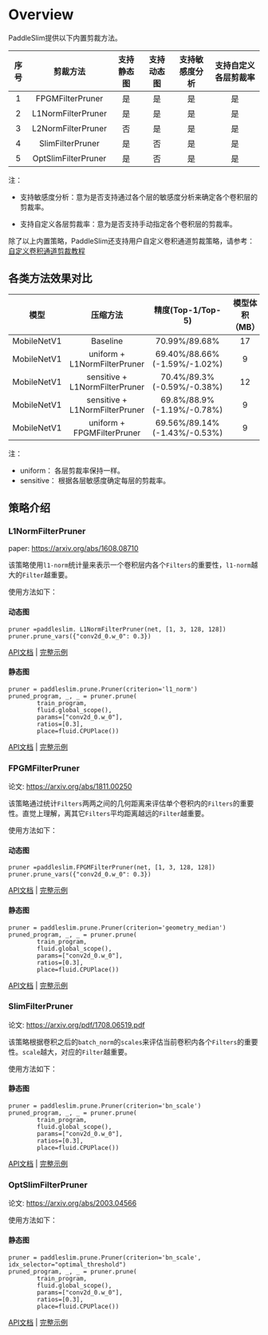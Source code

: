 # Overview

PaddleSlim提供以下内置剪裁方法。


| 序号 | 剪裁方法           | 支持静态图 | 支持动态图 | 支持敏感度分析 | 支持自定义各层剪裁率|
|:----:|:------------------:|:----------:|:----------:|:--------------:|:-------------------:|
|1     |FPGMFilterPruner    |是          | 是         | 是             |是                   |
|2     |L1NormFilterPruner  |是          | 是         | 是             |是                   |
|3     |L2NormFilterPruner  |否          | 是         | 是             |是                   |
|4     |SlimFilterPruner    |是          | 否         | 是             |是                   |
|5     |OptSlimFilterPruner |是          | 否         | 是             |是                   |

注：

- 支持敏感度分析：意为是否支持通过各个层的敏感度分析来确定各个卷积层的剪裁率。

- 支持自定义各层剪裁率：意为是否支持手动指定各个卷积层的剪裁率。


除了以上内置策略，PaddleSlim还支持用户自定义卷积通道剪裁策略，请参考：[自定义卷积通道剪裁教程](https://paddleslim.readthedocs.io/zh_CN/latest/tutorials/pruning/dygraph/self_defined_filter_pruning.html)

## 各类方法效果对比

| 模型 | 压缩方法 | 精度(Top-1/Top-5) | 模型体积（MB） | GFLOPs |PaddleLite推理耗时|
|:--:|:---:|:--:|:--:|:--:|:--:|
| MobileNetV1 |Baseline                      |70.99%/89.68%                 |17|1.11      |66.052\35.8014\19.5762|
| MobileNetV1 |uniform + L1NormFilterPruner  |69.40%/88.66% (-1.59%/-1.02%) |9 |0.56(-50%)|33.5636\18.6834\10.5076|
| MobileNetV1 |sensitive + L1NormFilterPruner|70.4%/89.3% (-0.59%/-0.38%)   |12|0.74(-30%)| 46.5958\25.3098\13.6982|
| MobileNetV1 |sensitive + L1NormFilterPruner|69.8%/88.9% (-1.19%/-0.78%)   |9 |0.56(50%) |37.9892\20.7882\11.3144|
| MobileNetV1 |uniform + FPGMFilterPruner    |69.56%/89.14% (-1.43%/-0.53%) |9 |0.56(-50%)|33.5636\18.6834\10.5076|

注：
- uniform： 各层剪裁率保持一样。
- sensitive： 根据各层敏感度确定每层的剪裁率。


## 策略介绍

### L1NormFilterPruner

paper: https://arxiv.org/abs/1608.08710

该策略使用`l1-norm`统计量来表示一个卷积层内各个`Filters`的重要性，`l1-norm`越大的`Filter`越重要。

使用方法如下：

#### 动态图

```
pruner =paddleslim. L1NormFilterPruner(net, [1, 3, 128, 128])
pruner.prune_vars({"conv2d_0.w_0": 0.3})
```

[API文档](https://paddleslim.readthedocs.io/zh_CN/latest/api_cn/dygraph/pruners/l1norm_filter_pruner.html) | [完整示例](https://paddleslim.readthedocs.io/zh_CN/latest/quick_start/dygraph/dygraph_pruning_tutorial.html)

#### 静态图

```
pruner = paddleslim.prune.Pruner(criterion='l1_norm')
pruned_program, _, _ = pruner.prune(
        train_program,
        fluid.global_scope(),
        params=["conv2d_0.w_0"],
        ratios=[0.3],
        place=fluid.CPUPlace())
```

[API文档](https://paddleslim.readthedocs.io/zh_CN/latest/api_cn/static/prune/prune_api.html) | [完整示例](https://paddleslim.readthedocs.io/zh_CN/latest/quick_start/static/pruning_tutorial.html)


### FPGMFilterPruner

论文: https://arxiv.org/abs/1811.00250

该策略通过统计`Filters`两两之间的几何距离来评估单个卷积内的`Filters`的重要性。直觉上理解，离其它`Filters`平均距离越远的`Filter`越重要。

使用方法如下：

#### 动态图

```
pruner =paddleslim.FPGMFilterPruner(net, [1, 3, 128, 128])
pruner.prune_vars({"conv2d_0.w_0": 0.3})
```

[API文档](https://paddleslim.readthedocs.io/zh_CN/latest/api_cn/dygraph/pruners/fpgm_filter_pruner.html) | [完整示例](https://paddleslim.readthedocs.io/zh_CN/latest/quick_start/dygraph/dygraph_pruning_tutorial.html)

#### 静态图

```
pruner = paddleslim.prune.Pruner(criterion='geometry_median')
pruned_program, _, _ = pruner.prune(
        train_program,
        fluid.global_scope(),
        params=["conv2d_0.w_0"],
        ratios=[0.3],
        place=fluid.CPUPlace())
```

[API文档](https://paddleslim.readthedocs.io/zh_CN/latest/api_cn/static/prune/prune_api.html) | [完整示例](https://paddleslim.readthedocs.io/zh_CN/latest/quick_start/static/pruning_tutorial.html)


### SlimFilterPruner

论文: https://arxiv.org/pdf/1708.06519.pdf

该策略根据卷积之后的`batch_norm`的`scales`来评估当前卷积内各个`Filters`的重要性。`scale`越大，对应的`Filter`越重要。

使用方法如下：

#### 静态图

```
pruner = paddleslim.prune.Pruner(criterion='bn_scale')
pruned_program, _, _ = pruner.prune(
        train_program,
        fluid.global_scope(),
        params=["conv2d_0.w_0"],
        ratios=[0.3],
        place=fluid.CPUPlace())
```

[API文档](https://paddleslim.readthedocs.io/zh_CN/latest/api_cn/static/prune/prune_api.html) | [完整示例](https://paddleslim.readthedocs.io/zh_CN/latest/quick_start/static/pruning_tutorial.html)


### OptSlimFilterPruner

论文: https://arxiv.org/abs/2003.04566

使用方法如下：

#### 静态图

```
pruner = paddleslim.prune.Pruner(criterion='bn_scale', idx_selector="optimal_threshold")
pruned_program, _, _ = pruner.prune(
        train_program,
        fluid.global_scope(),
        params=["conv2d_0.w_0"],
        ratios=[0.3],
        place=fluid.CPUPlace())
```

[API文档](https://paddleslim.readthedocs.io/zh_CN/latest/api_cn/static/prune/prune_api.html) | [完整示例](https://paddleslim.readthedocs.io/zh_CN/latest/quick_start/static/pruning_tutorial.html)
